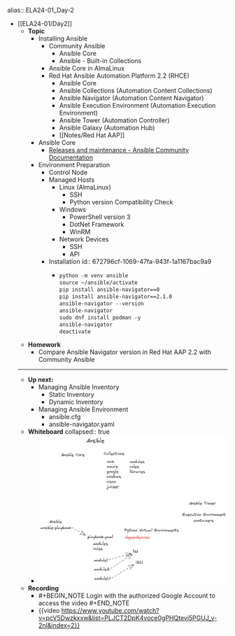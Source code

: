 alias:: ELA24-01_Day-2

- [[ELA24-01/Day2]]
	- **Topic**
		- Installing Ansible
			- Community Ansible
				- Ansible Core
				- Ansible - Built-in Collections
			- Ansible Core in AlmaLinux
			- Red Hat Ansible Automation Platform 2.2 (RHCE)
				- Ansible Core
				- Ansible Collections (Automation Content Collections)
				- Ansible Navigator (Automation Content Navigator)
				- Ansible Execution Environment (Automation Execution Environment)
				- Ansible Tower (Automation Controller)
				- Ansible Galaxy (Automation Hub)
				- [[Notes/Red Hat AAP]]
		- Ansible Core
			- [Releases and maintenance - Ansible Community Documentation](https://docs.ansible.com/ansible/latest/reference_appendices/release_and_maintenance.html)
		- Environment Preparation
			- Control Node
			- Managed Hosts
				- Linux (AlmaLinux)
					- SSH
					- Python version Compatibility Check
				- Windows
					- PowerShell version 3
					- DotNet Framework
					- WinRM
				- Network Devices
					- SSH
					- API
			- Installation
			  id:: 672796cf-1069-47fa-943f-1a1167bac9a9
				- ```shell
				  python -m venv ansible
				  source ~/ansible/activate
				  pip install ansible-navigator==0
				  pip install ansible-navigator==2.1.0
				  ansible-navigator --version
				  ansible-navigator
				  sudo dnf install podman -y
				  ansible-navigator
				  deactivate
				  ```
	- **Homework**
		- Compare Ansible Navigator version in Red Hat AAP 2.2 with Community Ansible
	- ---
	- **Up next:**
		- Managing Ansible Inventory
			- Static Inventory
			- Dynamic Inventory
		- Managing Ansible Environment
			- ansible.cfg
			- ansible-navigator.yaml
	- **Whiteboard**
	  collapsed:: true
		- ![image.png](../assets/image_1733588366171_0.png)
	- **Recording**
		- #+BEGIN_NOTE
		  Login with the authorized Google Account to access the video
		  #+END_NOTE
		- {{video https://www.youtube.com/watch?v=pcV5Dwzkxxw&list=PLJCT2DpK4voce0gPHQtevi5PGUJ_y-2nl&index=2}}